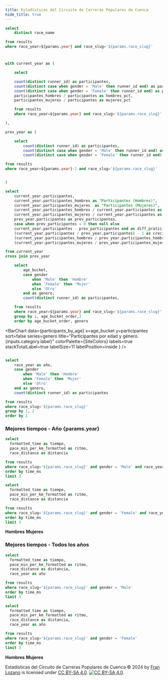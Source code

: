 ```yaml
---
title: Estadísticas del Circuito de Carreras Populares de Cuenca
hide_title: true
---
```


```sql race_name
select
    distinct race_name

from results
where race_year=${params.year} and race_slug='${params.race_slug}'
```

# <Value data={race_name} />

```sql participants
with current_year as (

    select 

    count(distinct runner_id) as participantes,
    count(distinct case when gender = 'Male' then runner_id end) as participantes_hombres,
    count(distinct case when gender = 'Female' then runner_id end) as participantes_mujeres,
    participantes_hombres / participantes as hombres_pct,
    participantes_mujeres / participantes as mujeres_pct

    from results
    where race_year=${params.year} and race_slug='${params.race_slug}'

),

prev_year as (

    select 
        count(distinct runner_id) as participantes,
        count(distinct case when gender = 'Male' then runner_id end) as participantes_hombres,
        count(distinct case when gender = 'Female' then runner_id end) as participantes_mujeres,

from results
where race_year=${params.year}-1 and race_slug='${params.race_slug}'


)

select 
    current_year.participantes,
    current_year.participantes_hombres as "Participantes (Hombres)",
    current_year.participantes_mujeres  as "Participantes (Mujeres)",
    current_year.participantes_hombres / current_year.participantes as hombres_pct,
    current_year.participantes_mujeres / current_year.participantes as mujeres_pct,
    prev_year.participantes as prev_participantes,
    case when prev_participantes = 0 then null else
    current_year.participantes - prev_participantes end as diff_praticipantes,
    (current_year.participantes / prev_year.participantes) - 1 as crecimiento_participantes,
    (current_year.participantes_hombres / prev_year.participantes_hombres) - 1  as crecimiento_hombres,
    (current_year.participantes_mujeres / prev_year.participantes_mujeres) - 1  as crecimiento_mujeres

from current_year
cross join prev_year

```

<Grid cols=3>

<BigValue 
    data={participants} 
    value=participantes
    comparison=diff_praticipantes
    comparisonTitle="vs año anterior"
    comparisonDelta=true
    downIsGood=false
/>

<BigValue 
    data={participants} 
    value="Participantes (Hombres)"
    comparison=hombres_pct
    comparisonTitle="del Total"
    comparisonDelta=false
/>

<BigValue 
    data={participants} 
    value="Participantes (Mujeres)"
    comparison=mujeres_pct
    comparisonTitle="del Total"
    comparisonDelta=false
/>


<Delta data={participants} column=crecimiento_participantes fmt=pct1 chip=true text="Participantes vs año anterior" />
<Delta data={participants} column=crecimiento_hombres fmt=pct1 chip=true text="Participantes (Hombres) vs año anterior"/>
<Delta data={participants} column=crecimiento_mujeres fmt=pct1 chip=true text="Participante (Mujeres) vs año anterior"/>

</Grid>

```sql participants_by_age
    select 
        age_bucket,
        case gender 
            when 'Male' then 'Hombre'
            when 'Female' then 'Mujer'
            else 'Otro'
        end as genero,
        count(distinct runner_id) as participantes,

    from results
    where race_year=${params.year} and race_slug='${params.race_slug}'
    group by 1, age_bucket_order,2
    order by age_bucket_order, genero
```

<BarChart 
    data={participants_by_age} 
    x=age_bucket 
    y=participantes
    sort=false
    series=genero
    title="Participantes por edad y género. {inputs.category.label}"
    colorPalette={SiteColors}
    labels=true
    stackTotalLabel=true
    labelSize=11
    labelPosition=inside
}
/>

```sql participants_by_year

select
    race_year as año,
    case gender 
        when 'Male' then 'Hombre'
        when 'Female' then 'Mujer'
        else 'Otro'
    end as genero,
    count(distinct runner_id) as participantes

from results
where race_slug='${params.race_slug}'
group by 1, 2
order by 1
```

<BarChart 
    data={participants_by_year} 
    x=año 
    y=participantes
    sort=false
    series=genero
    title="Evolución de participación por año."
    colorPalette={SiteColors}
    labels=true
    stackTotalLabel=true
    labelSize=11
    labelPosition=inside
    xFmt=0000
/>

### Mejores tiempos - Año {params.year}

```sql best_times_men_year
select 
  formatted_time as tiempo,
  pace_min_per_km_formatted as ritmo,
  race_distance as distancia

from results
where race_slug='${params.race_slug}' and gender = 'Male' and race_year = ${params.year}
order by time_ms
limit 3
```

```sql best_times_women_year
select 
  formatted_time as tiempo,
  pace_min_per_km_formatted as ritmo,
  race_distance as distancia

from results
where race_slug='${params.race_slug}' and gender = 'Female' and race_year = ${params.year}
order by time_ms
limit 3
```

<Grid cols=2>
<Group>
    <b>Hombres</b>
    <DataTable data={best_times_men_year}/>
</Group>
<Group>
    <b>Mujeres</b>
    <DataTable data={best_times_women_year}/>
</Group>
</Grid>

### Mejores tiempos - Todos los años

```sql best_times_men_all_years
select 
  formatted_time as tiempo,
  pace_min_per_km_formatted as ritmo,
  race_distance as distancia,
  race_year as año

from results
where race_slug='${params.race_slug}' and gender = 'Male'
order by time_ms
limit 3
```

```sql best_times_women_all_years
select 
  formatted_time as tiempo,
  pace_min_per_km_formatted as ritmo,
  race_distance as distancia,
  race_year as año

from results
where race_slug='${params.race_slug}' and gender = 'Female'
order by time_ms
limit 3
```

<Grid cols=2>
<Group>
    <b>Hombres</b>
    <DataTable data={best_times_men_all_years}/>
</Group>
<Group>
    <b>Mujeres</b>
    <DataTable data={best_times_women_all_years}/>
</Group>
</Grid>


Estadísticas del Circuito de Carreras Populares de Cuenca © 2024 by [Fran Lozano](https://www.franloza.com/) is licensed under [CC BY-SA 4.0](https://creativecommons.org/licenses/by-sa/4.0/).
[![CC BY-SA 4.0](https://licensebuttons.net/l/by-sa/4.0/80x15.png)](https://creativecommons.org/licenses/by-sa/4.0/).

<script>

let SiteColors = [
    '#FCC80A',
    '#0A0E1E',
    '#A6A6A6',
]
</script>
